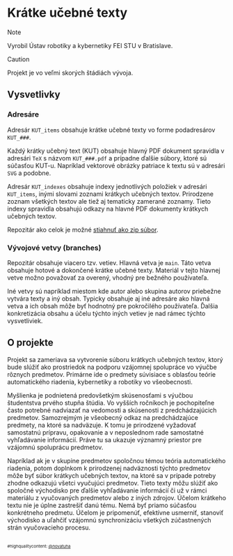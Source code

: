 # Krátke učebné texty 

> [!NOTE]
> Vyrobil Ústav robotiky a kybernetiky FEI STU v Bratislave.


> [!CAUTION]
> Projekt je vo veľmi skorých štádiách vývoja.

## Vysvetlivky

### Adresáre

Adresár `KUT_items` obsahuje krátke učebné texty vo forme podadresárov `KUT_###`.

Každý krátky učebný text (KUT) obsahuje hlavný PDF dokument spravidla v adresári `TeX` s názvom `KUT_###.pdf` a prípadne ďalšie súbory, ktoré sú súčasťou KUT-u. Napríklad vektorové obrázky patriace k textu sú v adresári `SVG` a podobne. 

Adresár `KUT_indexes` obsahuje indexy jednotlivých položiek v adresári `KUT_items`, inými slovami zoznami krátkych učebných textov. Prirodzene zoznam všetkých textov ale tiež aj tematicky zamerané zoznamy. Tieto indexy spravidla obsahujú odkazy na hlavné PDF dokumenty krátkych učebných textov.

Repozitár ako celok je možné [stiahnuť ako zip súbor](https://github.com/PracovnyBod/KUT/archive/refs/heads/main.zip).

### Vývojové vetvy (branches)

Repozitár obsahuje viacero tzv. vetiev.  Hlavná vetva je `main`. Táto vetva obsahuje hotové a dokončené krátke učebné texty. Materiál v tejto hlavnej vetve možno považovať za overený, vhodný pre bežného používateľa.

Iné vetvy sú napríklad miestom kde autor alebo skupina autorov priebežne vytvára texty a iný obsah. Typicky obsahuje aj iné adresáre ako hlavná vetva a ich obsah môže byť hodnotný pre pokročilého používateľa. Ďalšia konkretizácia obsahu a účelu týchto iných vetiev je nad rámec týchto vysvetliviek.


## O projekte

Projekt sa zameriava sa vytvorenie súboru krátkych učebných textov, ktorý bude slúžiť ako prostriedok na podporu vzájomnej spolupráce vo výučbe rôznych predmetov. Primárne ide o predmety súvisiace s oblasťou teórie automatického riadenia, kybernetiky a robotiky vo všeobecnosti.

Myšlienka je podnietená predovšetkým skúsenosťami s výučbou študentstva prvého stupňa štúdia. Vo vyšších ročníkoch je pochopiteľne často potrebné nadviazať na vedomosti a skúsenosti z predchádzajúcich predmetov. Samozrejmým je všeobecný odkaz na predchádzajúce predmety, na ktoré sa nadväzuje. K tomu je prirodzené vyžadovať samostatnú prípravu, opakovanie a v neposlednom rade samostatné vyhľadávanie informácií. Práve tu sa ukazuje významný priestor pre vzájomnú spoluprácu predmetov. 

Napríklad ak je v skupine predmetov spoločnou témou teória automatického riadenia, potom doplnkom k prirodzenej nadväznosti týchto predmetov môže byť súbor krátkych učebných textov, na ktoré sa v prípade potreby zhodne odkazujú všetci vyučujúci predmetov. Tieto texty môžu slúžiť ako spoločné východisko pre ďalšie vyhľadávanie informácií či už v rámci materiálu z vyučovaných predmetov alebo z iných zdrojov. Účelom krátkeho textu nie je úplne zastrešiť danú tému. Nemá byť priamo súčasťou konkrétneho predmetu. Účelom je pripomenúť, efektívne usmerniť, stanoviť východisko a uľahčiť vzájomnú synchronizáciu všetkých zúčastnených strán vyučovacieho procesu.


##
<span style="font-size:0.68em;">#highqualitycontent: [@novatuha](https://www.instagram.com/novatuha/)</span>